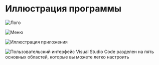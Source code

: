 # Иллюстрация программы


![Лого](/sippoon-program/docs/c/icon.png)

![Меню](/sippoon-program/c/VisualStudioCode_2.png)

![Иллюстрация приложения](/sippoon-program/c/CodeBasics.png)

![Пользовательский интерфейс Visual Studio Code разделен на пять основных областей, которые вы можете легко настроить](/sippoon-program/c/img3.png)